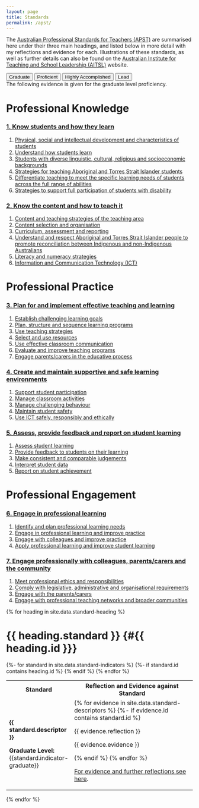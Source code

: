 ```yaml
---
layout: page
title: Standards
permalink: /apst/
---
```


The [Australian Professional Standards for Teachers (APST)](https://www.aitsl.edu.au/docs/default-source/apst-resources/australian_professional_standard_for_teachers_final.pdf) are summarised here under their three main headings, and listed below in more detail with my reflections and evidence for each. Illustrations of these standards, as well as further details can also be found on the [Australian Institute for Teaching and School Leadership (AITSL)](https://www.aitsl.edu.au/teach/standards) website.

<div class="indicator-selector">
	<button id="btn-graduate" onclick="selectTab('content-graduate')">Graduate</button>
	<button id="btn-proficient" onclick="selectTab('content-proficient')">Proficient</button>
	<button id="btn-accomplished" onclick="selectTab('content-accomplished')">Highly Accomplished</button>
	<button id="btn-lead" onclick="selectTab('content-lead')">Lead</button>
</div>

<div class="indicator content-graduate">
The following evidence is given for the graduate level proficiency.
</div>
<div class="indicator content-proficient" style="display:none">
The following evidence is given for the proficient level proficiency.
</div>
<div class="indicator content-accomplished" style="display:none">
The following evidence is given for the highly accomplished level proficiency.
</div>
<div class="indicator content-lead" style="display:none">
The following evidence is given for the lead level proficiency.
</div>

# Professional Knowledge
### [1. Know students and how they learn](#apst1)
1. [Physical, social and intellectual development and characteristics of students](#apst1-1)
2. [Understand how students learn](#apst1-2)
3. [Students with diverse linguistic, cultural, religious and socioeconomic backgrounds](#apst1-3)
4. [Strategies for teaching Aboriginal and Torres Strait Islander students](#apst1-4)
5. [Differentiate teaching to meet the specific learning needs of students across the full range of abilities](#apst1-5)
6. [Strategies to support full participation of students with disability](#apst1-6)

### [2. Know the content and how to teach it](#apst2)
1. [Content and teaching strategies of the teaching area](#apst2-1)
2. [Content selection and organisation](#apst2-2)
3. [Curriculum, assessment and reporting](#apst2-3)
4. [Understand and respect Aboriginal and Torres Strait Islander people to promote reconciliation between Indigenous and non-Indigenous Australians](#apst2-4)
5. [Literacy and numeracy strategies](#apst2-5)
6. [Information and Communication Technology (ICT)](#apst2-6)  

# Professional Practice
### [3. Plan for and implement effective teaching and learning](#apst3)
1. [Establish challenging learning goals](#apst3-1)
2. [Plan, structure and sequence learning programs](#apst3-2)
3. [Use teaching strategies](#apst3-3)
4. [Select and use resources](#apst3-4)
5. [Use effective classroom communication](#apst3-5)
6. [Evaluate and improve teaching programs](#apst3-6)
7. [Engage parents/carers in the educative process](#apst3-7)

### [4. Create and maintain supportive and safe learning environments](#apst4)
1. [Support student participation](#apst4-1)
2. [Manage classroom activities](#apst4-2)
3. [Manage challenging behaviour](#apst4-3)
4. [Maintain student safety](#apst4-4)
5. [Use ICT safely, responsibly and ethically](#apst4-5)

### [5. Assess, provide feedback and report on student learning](#apst5)
1. [Assess student learning](#apst5-1)
2. [Provide feedback to students on their learning](#apst5-2)
3. [Make consistent and comparable judgements](#apst5-3)
4. [Interpret student data](#apst5-4)
5. [Report on student achievement](#apst5-5)

# Professional Engagement
### [6. Engage in professional learning](#apst6)
1. [Identify and plan professional learning needs](#apst6-1)
2. [Engage in professional learning and improve practice](#apst6-2)
3. [Engage with colleagues and improve practice](#apst6-3)
4. [Apply professional learning and improve student learning](#apst6-4)

### [7. Engage professionally with colleagues, parents/carers and the community](#apst7)
1. [Meet professional ethics and responsibilities](#apst7-1)
2. [Comply with legislative, administrative and organisational requirements](#apst7-2)
3. [Engage with the parents/carers](#apst7-3)
4. [Engage with professional teaching networks and broader communities](#apst7-4)


{% for heading in site.data.standard-heading %}
# {{ heading.standard }} {#{{ heading.id }}}
<table>
    <col style="width:25%">
	<col style="width:75%">
    <tr>
		<th>Standard</th>
		<th>Reflection and Evidence against Standard</th>
	</tr>
{%- for standard in site.data.standard-indicators %}
    {%- if standard.id contains heading.id %}
    <tr>
		<td id="{{ standard.id }}">
			<p>
				<strong>{{ standard.descriptor }}</strong>
			</p>
			<div class="indicator content-graduate">
				<p>
					<strong>Graduate Level:</strong> {{standard.indicator-graduate}}
				</p>
			</div>
			<div class="indicator content-proficient" style="display:none">
				<p>
					<strong>Proficient Level:</strong> {{standard.indicator-proficient}}
				</p>
			</div>
			<div class="indicator content-accomplished" style="display:none">
				<p>
					<strong>Highly Accomplished Level:</strong> {{standard.indicator-accomplished}}
				</p>
			</div>
			<div class="indicator content-lead" style="display:none">
				<p>
					<strong>Lead Level:</strong> {{standard.indicator-lead}}
				</p>
			</div>
		</td>
		<td>
			{% for evidence in site.data.standard-descriptors %}
				{%- if evidence.id contains standard.id %}
            <p>
                {{ evidence.reflection }}
            </p>
			<p>
				{{ evidence.evidence }}
			</p>
				{% endif %}
			{% endfor %}
            <p>
			    <a href="{{ site.url }}/{{ site.baseurl }}/apst/{{ standard.id | slice: 4, 6 }}"> For evidence and further reflections see here</a>.
            </p>
        </td>
	</tr>
    {% endif %}
{% endfor %}
</table>
{% endfor %}
<script>
	function selectTab(currentIndicator) {
  		var i;
  		var x = document.getElementsByClassName("indicator");
  		for (i = 0; i < x.length; i++) {
    		x[i].style.display = "none";
  		}
		var j;
		var y = document.getElementsByClassName(currentIndicator);
		for (j = 0; j < y.length; j++) {
  			y[j].style.display = "block";
		}
	}
</script>
